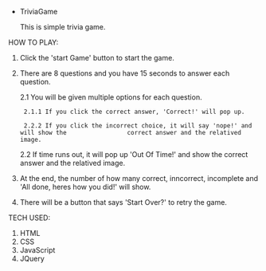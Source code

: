 * TriviaGame

    This is simple trivia game.

HOW TO PLAY:

1. Click the 'start Game' button to start the game.

2. There are 8 questions and you have 15 seconds to answer each question.

    2.1 You will be given multiple options for each question.

        2.1.1 If you click the correct answer, 'Correct!' will pop up.

        2.2.2 If you click the incorrect choice, it will say 'nope!' and will show the                 correct answer and the relatived image.

    2.2 If time runs out, it will pop up 'Out Of Time!' and show the correct answer and the      relatived image.

3. At the end, the number of how many correct, inncorrect, incomplete and 'All done, heres      how you did!' will show.

4. There will be a button that says 'Start Over?' to retry the game. 

TECH USED:
1. HTML
2. CSS
3. JavaScript
4. JQuery


